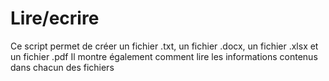 # Lire/ecrire
Ce script permet de créer un fichier .txt, un fichier .docx, un fichier .xlsx et un fichier .pdf
Il montre également comment lire les informations contenus dans chacun des fichiers
